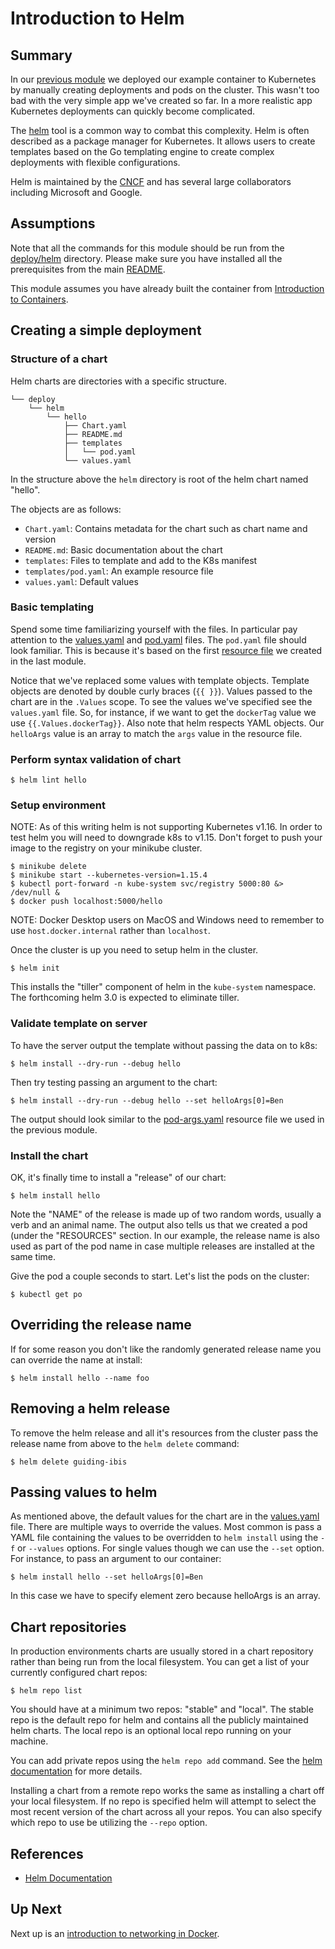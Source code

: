# Introduction to Helm
## Summary
In our [previous module](intro_to_kubernetes.md) we deployed our example
container to Kubernetes by manually creating deployments and pods on the
cluster. This wasn't too bad with the very simple app we've created so far.
In a more realistic app Kubernetes deployments can quickly become complicated.

The [helm](https://helm.sh) tool is a common way to combat this complexity.
Helm is often described as a package manager for Kubernetes. It allows users
to create templates based on the Go templating engine to create complex
deployments with flexible configurations.

Helm is maintained by the [CNCF](https://www.cncf.io) and has several large
collaborators including Microsoft and Google.

## Assumptions
Note that all the commands for this module should be run from the [deploy/helm](../deploy/helm)
directory. Please make sure you have installed all the prerequisites from
the main [README](../README.md).

This module assumes you have already built the container from [Introduction to Containers](intro_to_containers.md).

## Creating a simple deployment
### Structure of a chart
Helm charts are directories with a specific structure.

```
└── deploy
    └── helm
        └── hello
            ├── Chart.yaml
            ├── README.md
            ├── templates
            │   └── pod.yaml
            └── values.yaml
```

In the structure above the `helm` directory is root of the helm chart named "hello".

The objects are as follows:

* `Chart.yaml`: Contains metadata for the chart such as chart name and version
* `README.md`: Basic documentation about the chart
* `templates`: Files to template and add to the K8s manifest
* `templates/pod.yaml`: An example resource file
* `values.yaml`: Default values

### Basic templating
Spend some time familiarizing yourself with the files. In particular pay attention
to the [values.yaml](../deploy/helm/hello/values.yaml) and
[pod.yaml](../deploy/helm/hello/templates/pod.yaml) files. The `pod.yaml` file
should look familiar. This is because it's based on the first
[resource file](../deploy/pod-args.yaml) we created in the last module. 

Notice that we've replaced some values with template objects. Template objects are
denoted by double curly braces (`{{ }}`). Values passed to the chart are in the
`.Values` scope. To see the values we've specified see the `values.yaml` file. So,
for instance, if we want to get the `dockerTag` value we use `{{.Values.dockerTag}}`.
Also note that helm respects YAML objects. Our `helloArgs` value is an array to match
the `args` value in the resource file.

### Perform syntax validation of chart
```
$ helm lint hello
```

### Setup environment
NOTE: As of this writing helm is not supporting Kubernetes v1.16. In order to test
helm you will need to downgrade k8s to v1.15. Don't forget to push your image to
the registry on your minikube cluster.

```
$ minikube delete
$ minikube start --kubernetes-version=1.15.4
$ kubectl port-forward -n kube-system svc/registry 5000:80 &> /dev/null &
$ docker push localhost:5000/hello
```

NOTE: Docker Desktop users on MacOS and Windows need to remember to use
`host.docker.internal` rather than `localhost`.

Once the cluster is up you need to setup helm in the cluster.

```
$ helm init
```

This installs the "tiller" component of helm in the `kube-system` namespace. The
forthcoming helm 3.0 is expected to eliminate tiller.

### Validate template on server
To have the server output the template without passing the data on to k8s:

```
$ helm install --dry-run --debug hello
```

Then try testing passing an argument to the chart:

```
$ helm install --dry-run --debug hello --set helloArgs[0]=Ben
```

The output should look similar to the [pod-args.yaml](../deploy/pod-args.yaml)
resource file we used in the previous module.

### Install the chart
OK, it's finally time to install a "release" of our chart:

```
$ helm install hello
```

Note the "NAME" of the release is made up of two random words, usually a verb
and an animal name. The output also tells us that we created a pod (under the
"RESOURCES" section. In our example, the release name is also used as part of
the pod name in case multiple releases are installed at the same time.

Give the pod a couple seconds to start. Let's list the pods on the cluster:

```
$ kubectl get po
```

## Overriding the release name
If for some reason you don't like the randomly generated release name you can
override the name at install:

```
$ helm install hello --name foo
```

## Removing a helm release
To remove the helm release and all it's resources from the cluster pass the
release name from above to the `helm delete` command:

```
$ helm delete guiding-ibis
```

## Passing values to helm
As mentioned above, the default values for the chart are in the [values.yaml](../deploy/helm/hello/values.yaml)
file. There are multiple ways to override the values. Most common is pass a
YAML file containing the values to be overridden to `helm install` using the
`-f` or `--values` options. For single values though we can use the `--set`
option. For instance, to pass an argument to our container:

```
$ helm install hello --set helloArgs[0]=Ben
```

In this case we have to specify element zero because helloArgs is an array.

## Chart repositories
In production environments charts are usually stored in a chart repository
rather than being run from the local filesystem. You can get a list of your
currently configured chart repos:

```
$ helm repo list
```

You should have at a minimum two repos: "stable" and "local". The stable
repo is the default repo for helm and contains all the publicly maintained
helm charts. The local repo is an optional local repo running on your machine.

You can add private repos using the `helm repo add` command. See the [helm
documentation](https://helm.sh/docs/helm/#helm-repo-add) for more details.

Installing a chart from a remote repo works the same as installing a chart
off your local filesystem. If no repo is specified helm will attempt to
select the most recent version of the chart across all your repos. You can
also specify which repo to use be utilizing the `--repo` option.

## References
* [Helm Documentation](https://docs.helm.sh/) 

## Up Next
Next up is an [introduction to networking in Docker](intro_to_networking_in_docker.md).
